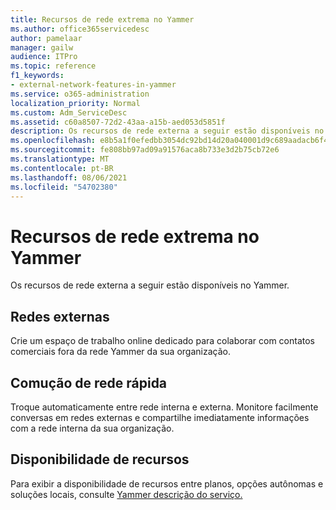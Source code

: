 ```yaml
---
title: Recursos de rede extrema no Yammer
ms.author: office365servicedesc
author: pamelaar
manager: gailw
audience: ITPro
ms.topic: reference
f1_keywords:
- external-network-features-in-yammer
ms.service: o365-administration
localization_priority: Normal
ms.custom: Adm_ServiceDesc
ms.assetid: c60a8507-72d2-43aa-a15b-aed053d5851f
description: Os recursos de rede externa a seguir estão disponíveis no Yammer.
ms.openlocfilehash: e8b5a1f0efedbb3054dc92bd14d20a040001d9c689aadacb6f4346d8338cef4f
ms.sourcegitcommit: fe808bb97ad09a91576aca8b733e3d2b75cb72e6
ms.translationtype: MT
ms.contentlocale: pt-BR
ms.lasthandoff: 08/06/2021
ms.locfileid: "54702380"
---
```

# <a name="external-network-features-in-yammer"></a>Recursos de rede extrema no Yammer

Os recursos de rede externa a seguir estão disponíveis no Yammer.
  
## <a name="external-networks"></a>Redes externas

Crie um espaço de trabalho online dedicado para colaborar com contatos comerciais fora da rede Yammer da sua organização.
  
## <a name="fast-network-switching"></a>Comução de rede rápida

Troque automaticamente entre rede interna e externa. Monitore facilmente conversas em redes externas e compartilhe imediatamente informações com a rede interna da sua organização.
  
## <a name="feature-availability"></a>Disponibilidade de recursos

Para exibir a disponibilidade de recursos entre planos, opções autônomas e soluções locais, consulte [Yammer descrição do serviço.](yammer-service-description.md)